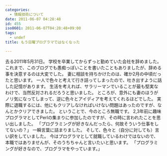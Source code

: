```yaml
---
categories:
  - 情報技術について
date: 2011-06-07 04:28:48
id: 455
iso8601: 2011-06-07T04:28:48+09:00
tags:
  - undef
title: もう日曜プログラマではなくなった

---
```


去る2011年5月31日。
学校を卒業してからずっと勤めていた会社を辞めました。
これまで、このブログでも愚痴っぽいことを書いたこともありましたが、辞める事を決意するのは大変でした。
妻に相談を持ちかけたのは、確か2月の中頃だったと思います。
一人で色々と考えて行き詰ってしまったので、吐き出すように話した記憶があります。
生活を考えれば、サラリーマンでいることが最も堅実なわけで、当然反対されるだろうと思いました。
ところが、意外にも妻のほうがノリ気になってしまって、逆に色々とアイディアを考えてくれるほどでした。
実際に退職するには、他にもクリアしなければいけない問題はあったのですが、なんとかクリアできました。
ということで、今のところ無職です。
2,3年前に趣味プログラマとしてPerlの集まりに参加したのですが、その時に言われたことを思い出しました。
「プログラミングが好きなんだったら、何故そういう仕事をしてないの？」
一瞬言葉に詰まりました。
そして、色々と（自分に対しても）言い訳をしていました。
今はプログラマとして就職しているわけではないので、本職ではありませんが、そのうちちゃんと言いたいと思います。
「プログラミングが好きなので、プログラマをやっています。」
    	